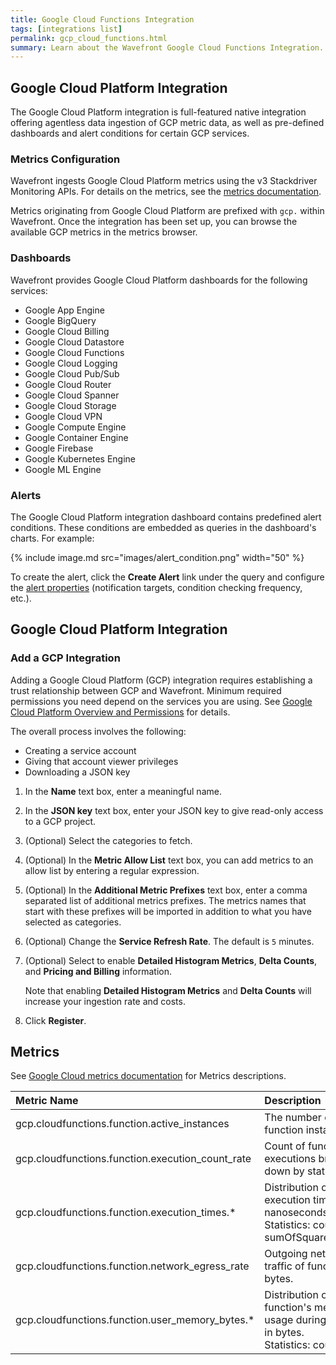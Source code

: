 ```yaml
---
title: Google Cloud Functions Integration
tags: [integrations list]
permalink: gcp_cloud_functions.html
summary: Learn about the Wavefront Google Cloud Functions Integration.
---
```

## Google Cloud Platform Integration

The Google Cloud Platform integration is full-featured native integration offering agentless data ingestion of GCP metric
data, as well as pre-defined dashboards and alert conditions for certain GCP services.

### Metrics Configuration

Wavefront ingests Google Cloud Platform metrics using the v3 Stackdriver Monitoring APIs. For details on the metrics, see the
[metrics documentation](https://cloud.google.com/monitoring/api/metrics).

Metrics originating from Google Cloud Platform are prefixed with `gcp.` within Wavefront. Once the integration has
been set up, you can browse the available GCP metrics in the metrics browser.

### Dashboards

<p>Wavefront provides Google Cloud Platform dashboards for the following services:</p>

- Google App Engine
- Google BigQuery
- Google Cloud Billing
- Google Cloud Datastore
- Google Cloud Functions
- Google Cloud Logging
- Google Cloud Pub/Sub
- Google Cloud Router
- Google Cloud Spanner
- Google Cloud Storage
- Google Cloud VPN
- Google Compute Engine
- Google Container Engine
- Google Firebase
- Google Kubernetes Engine
- Google ML Engine

### Alerts

The Google Cloud Platform integration dashboard contains predefined alert conditions. These conditions are embedded as queries in the dashboard's charts. For example:

{% include image.md src="images/alert_condition.png" width="50" %}

To create the alert, click the **Create Alert** link under the query and configure the [alert properties](https://docs.wavefront.com/alerts_manage.html) (notification targets, condition checking frequency, etc.).

## Google Cloud Platform Integration



### Add a GCP Integration

Adding a Google Cloud Platform (GCP) integration requires establishing a trust relationship between GCP and Wavefront. Minimum required permissions you need depend on the services you are using. See [Google Cloud Platform Overview and Permissions](http://docs.wavefront.com/integrations_gcp_overview.html) for details.


The overall process involves the following:

* Creating a service account
* Giving that account viewer privileges 
* Downloading a JSON key

1. In the **Name** text box, enter a meaningful name.
2. In the **JSON key** text box, enter your JSON key to give read-only access to a GCP project.
3. (Optional) Select the categories to fetch.
4. (Optional) In the **Metric Allow List** text box, you can add metrics to an allow list by entering a regular expression. 
5. (Optional) In the **Additional Metric Prefixes** text box, enter a comma separated list of additional metrics prefixes. 
   The metrics names that start with these prefixes will be imported in addition to what you have selected as categories.
6. (Optional) Change the **Service Refresh Rate**. The default is `5` minutes.
7. (Optional) Select to enable **Detailed Histogram Metrics**, **Delta Counts**, and **Pricing and Billing** information.
   
   Note that enabling **Detailed Histogram Metrics** and **Delta Counts** will increase your ingestion rate and costs.

8. Click **Register**.








## Metrics

See [Google Cloud metrics documentation](https://cloud.google.com/monitoring/api/metrics_gcp) for Metrics descriptions.  

|Metric Name|Description|
| :--- | :--- |
|gcp.cloudfunctions.function.active_instances| The number of active function instances.|
|gcp.cloudfunctions.function.execution_count_rate| Count of function executions broken down by status. |
|gcp.cloudfunctions.function.execution_times.*|Distribution of functions execution times in nanoseconds. <br/>Statistics: count, mean, sumOfSquaredDeviation|
|gcp.cloudfunctions.function.network_egress_rate| Outgoing network traffic of function, in bytes.|
|gcp.cloudfunctions.function.user_memory_bytes.*|Distribution of maximum function's memory usage during execution, in bytes. <br/>Statistics: count|

